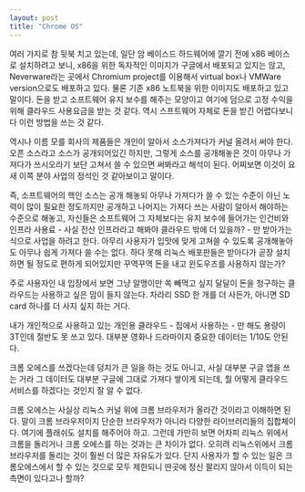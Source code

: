 ```yaml
---
layout: post
title: "Chrome OS"
---
```


여러 가지로 참 뒷북 치고 있는데, 일단 암 베이스드 하드웨어에 깔기 전에 x86 베이스로 설치하려고 보니, x86을 위한 독자적인 이미지가 구글에서 배포되고 있지는 않고, Neverware라는 곳에서 Chromium project를 이용해서 virtual box나 VMWare version으로도 배포하고 있다. 물론 기존 x86 노트북을 위한 이미지도 배포하고 있고 말이다. 돈을 받고 소프트웨어 유지 보수를 해주는 모양이고 여기에 덤으로 고정 수익을 위해 클라우드 사용요금을 받는 것 같다. 역시 스프트웨어 자체로 돈을 받긴 어렵다보니 다 이런 방법을 쓰는 것 같다.

역시나 이름 모를 회사의 제품들은 개인이 알아서 소스가져다가 커널 올려서 써야 한다. 오픈 소스라고 소스가 공개되어있긴 하지만, 그렇게 소스를 공개해놓은 것이 아무나 가져다가 쓰시오라기 보단 고쳐서 쓸 수 있으면 써봐라고 해석이 된다. 어찌보면 이것이 요새 이쪽 분야 사업의 정석인 것 같아보이고 말이다.

즉, 소프트웨어의 핵인 소스는 공개 해놓되 아무나 가져다가 쓸 수 있는 수준이 아닌 노력이 많이 필요한 정도까지만 공개하고 나머지는 가져다 쓰는 사람이 알아서 해야하는 수준으로 해놓고, 자신들은 소프트웨어 그 자체보다는 유지 보수에 들어가는 인건비와 인프라 사용료 - 사실 전산 인프라라고 해봐야 클라우드 밖에 더 있을까? - 만 받아가는 식으로 사업을 하려고 한다. 아무리 사용자가 입맛에 맞게 고쳐쓸 수 있도록 공개해놓아도 아무나 쉽게 가져다 쓸 수는 없다. 하다 못해 리눅스 배포판들은 받아다가 곧장 설치하면 될 정도로 편하게 되어있지만 꾸역꾸역 돈을 내고 윈도우즈를 사용하지 않는가? 

주로 사용자인 내 입장에서 보면 그냥 알맹이만 쏙 빼먹고 싶지 달달이 돈을 청구하는 클라우드는 사용하고 싶은 맘이 들지 않는다. 차라리 SSD 한 개를 더 사든가, 아니면 SD card 하나를 더 사지 싶지 하는 거다.

내가 개인적으로 사용하고 있는 개인용 클라우드 - 집에서 사용하는 - 만 해도 용량이 3T인데 절반도 못 쓰고 있다. 대부분 영화나 드라마이지 중요한 데이터는 1/10도 안된다. 

크롬 오에스를 쓰겠다는데 덩치가 큰 일을 하는 것도 아니고, 사실 대부분 구글 앱을 쓰는 거라 그 데이터도 대부분 구글에 그대로 가져다 쌓이게 되는데, 뭘 어떻게 클라우드 서비스를 하겠다는 것인지 잘 알 수 없다. 

크롬 오에스는 사실상 리눅스 커널 위에 크롬 브라우저가 올라간 것이라고 이해하면 된다. 말이 크롬 브라우저이지 단순한 브라우저가 아니라 다양한 라이브러리들의 집합체이다. 여기에 플래쉬도 설치를 해주어야 하고. 그런데 가만히 보면 어차피 리눅스 위에서 크롬을 돌리거나 크롬 오에스를 하는 것과는 큰 차이가 없다. 오히려 리눅스위에서 크롬 브라우저를 돌리는 것이 훨씬 더 많은 자유도가 있다. 단지 사용자가 할 수 있는 일은 크롬오에스에서 할 수 있는 것으로 모두 제한되니 딴곳에 정신 팔리지 않아서 이득이 되는 측면이 있다고나 할까?


